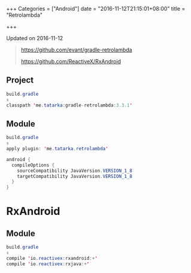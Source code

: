 +++
Categories = ["Android"]
date = "2016-11-12T21:15:01+08:00"
title = "Retrolambda"

+++

<!--more-->

Updated on 2016-11-12

> https://github.com/evant/gradle-retrolambda
>
> https://github.com/ReactiveX/RxAndroid

## Project
```java
build.gradle
⇳
classpath 'me.tatarka:gradle-retrolambda:3.3.1'
```

## Module
```java
build.gradle
⇳
apply plugin: 'me.tatarka.retrolambda'

android {
  compileOptions {
    sourceCompatibility JavaVersion.VERSION_1_8
    targetCompatibility JavaVersion.VERSION_1_8
  }
}
```

# RxAndroid
## Module
```java
build.gradle
⇳
compile 'io.reactivex:rxandroid:+'
compile 'io.reactivex:rxjava:+'
```